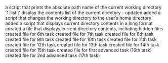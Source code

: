 a script that prints the absolute path name of the current working directory
'1-listit' display the contents list of the current directory - updated
added a script that changes the working directory to the user’s home directory
added a script that displays current directory contents in a long format
created a file that displays current directory contents, including hidden files
created file for 6th task
created file for 7th task
created file for 8th task
created file for 9th task
created file for 10th task
created file for 11th task
created file for 12th task
created file for 13th task
created file for 14th task
created file for 15th task
created file for first advanced task (16th task)
created file for 2nd advanced task (17th task)
